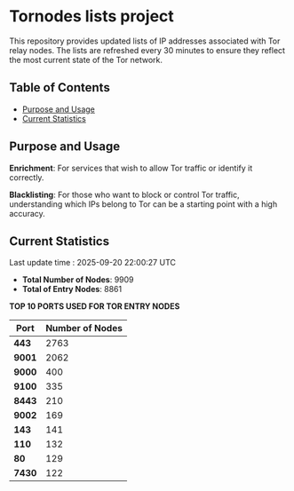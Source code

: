 # Tornodes lists project

This repository provides updated lists of IP addresses associated with Tor relay nodes. The lists are refreshed every 30 minutes to ensure they reflect the most current state of the Tor network.

## Table of Contents

- [Purpose and Usage](#purpose-and-usage)
- [Current Statistics](#current-statistics)


## Purpose and Usage

**Enrichment**: For services that wish to allow Tor traffic or identify it correctly.

**Blacklisting**: For those who want to block or control Tor traffic, understanding which IPs belong to Tor can be a starting point with a high accuracy.

## Current Statistics

Last update time : 2025-09-20 22:00:27 UTC

- **Total Number of Nodes**: 9909
- **Total of Entry Nodes**: 8861

**TOP 10 PORTS USED FOR TOR ENTRY NODES**

| **Port** | **Number of Nodes** |
|------|-----------------|
| **443**   | 2763  |
| **9001**   | 2062  |
| **9000**   | 400  |
| **9100**   | 335  |
| **8443**   | 210  |
| **9002**   | 169  |
| **143**   | 141  |
| **110**   | 132  |
| **80**   | 129  |
| **7430**   | 122  |

